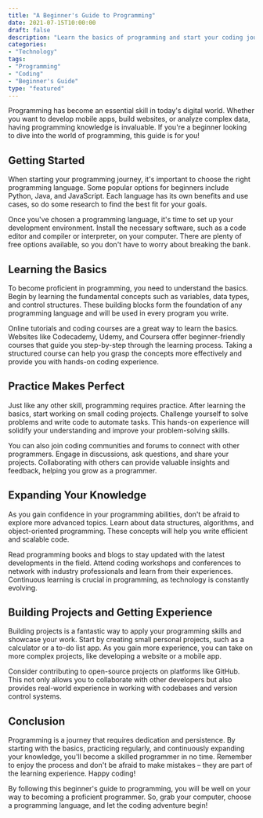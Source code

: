 ```yaml
--- 
title: "A Beginner's Guide to Programming"
date: 2021-07-15T10:00:00
draft: false
description: "Learn the basics of programming and start your coding journey."
categories:
- "Technology"
tags:
- "Programming"
- "Coding"
- "Beginner's Guide"
type: "featured"
---
```


Programming has become an essential skill in today's digital world. Whether you want to develop mobile apps, build websites, or analyze complex data, having programming knowledge is invaluable. If you're a beginner looking to dive into the world of programming, this guide is for you!

## Getting Started

When starting your programming journey, it's important to choose the right programming language. Some popular options for beginners include Python, Java, and JavaScript. Each language has its own benefits and use cases, so do some research to find the best fit for your goals.

Once you've chosen a programming language, it's time to set up your development environment. Install the necessary software, such as a code editor and compiler or interpreter, on your computer. There are plenty of free options available, so you don't have to worry about breaking the bank.

## Learning the Basics

To become proficient in programming, you need to understand the basics. Begin by learning the fundamental concepts such as variables, data types, and control structures. These building blocks form the foundation of any programming language and will be used in every program you write.

Online tutorials and coding courses are a great way to learn the basics. Websites like Codecademy, Udemy, and Coursera offer beginner-friendly courses that guide you step-by-step through the learning process. Taking a structured course can help you grasp the concepts more effectively and provide you with hands-on coding experience.

## Practice Makes Perfect

Just like any other skill, programming requires practice. After learning the basics, start working on small coding projects. Challenge yourself to solve problems and write code to automate tasks. This hands-on experience will solidify your understanding and improve your problem-solving skills.

You can also join coding communities and forums to connect with other programmers. Engage in discussions, ask questions, and share your projects. Collaborating with others can provide valuable insights and feedback, helping you grow as a programmer.

## Expanding Your Knowledge

As you gain confidence in your programming abilities, don't be afraid to explore more advanced topics. Learn about data structures, algorithms, and object-oriented programming. These concepts will help you write efficient and scalable code.

Read programming books and blogs to stay updated with the latest developments in the field. Attend coding workshops and conferences to network with industry professionals and learn from their experiences. Continuous learning is crucial in programming, as technology is constantly evolving.

## Building Projects and Getting Experience

Building projects is a fantastic way to apply your programming skills and showcase your work. Start by creating small personal projects, such as a calculator or a to-do list app. As you gain more experience, you can take on more complex projects, like developing a website or a mobile app.

Consider contributing to open-source projects on platforms like GitHub. This not only allows you to collaborate with other developers but also provides real-world experience in working with codebases and version control systems.

## Conclusion

Programming is a journey that requires dedication and persistence. By starting with the basics, practicing regularly, and continuously expanding your knowledge, you'll become a skilled programmer in no time. Remember to enjoy the process and don't be afraid to make mistakes – they are part of the learning experience. Happy coding!

By following this beginner's guide to programming, you will be well on your way to becoming a proficient programmer. So, grab your computer, choose a programming language, and let the coding adventure begin!
